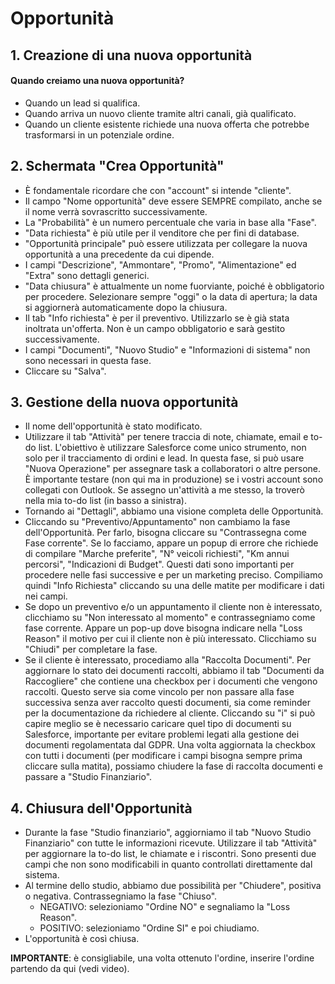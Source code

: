 
# Opportunità

## 1. Creazione di una nuova opportunità
#### Quando creiamo una nuova opportunità? 
- Quando un lead si qualifica.
- Quando arriva un nuovo cliente tramite altri canali, già qualificato.
- Quando un cliente esistente richiede una nuova offerta che potrebbe trasformarsi in un potenziale ordine.

## 2. Schermata "Crea Opportunità"
- È fondamentale ricordare che con "account" si intende "cliente".
- Il campo "Nome opportunità" deve essere SEMPRE compilato, anche se il nome verrà sovrascritto successivamente.
- La "Probabilità" è un numero percentuale che varia in base alla "Fase".
- "Data richiesta" è più utile per il venditore che per fini di database.
- "Opportunità principale" può essere utilizzata per collegare la nuova opportunità a una precedente da cui dipende.
- I campi "Descrizione", "Ammontare", "Promo", "Alimentazione" ed "Extra" sono dettagli generici.
- "Data chiusura" è attualmente un nome fuorviante, poiché è obbligatorio per procedere. Selezionare sempre "oggi" o la data di apertura; la data si aggiornerà automaticamente dopo la chiusura.
- Il tab "Info richiesta" è per il preventivo. Utilizzarlo se è già stata inoltrata un'offerta. Non è un campo obbligatorio e sarà gestito successivamente.
- I campi "Documenti", "Nuovo Studio" e "Informazioni di sistema" non sono necessari in questa fase.
- Cliccare su "Salva".

## 3. Gestione della nuova opportunità
- Il nome dell'opportunità è stato modificato.
- Utilizzare il tab "Attività" per tenere traccia di note, chiamate, email e to-do list. L'obiettivo è utilizzare Salesforce come unico strumento, non solo per il tracciamento di ordini e lead. In questa fase, si può usare "Nuova Operazione" per assegnare task a collaboratori o altre persone. È importante testare (non qui ma in produzione) se i vostri account sono collegati con Outlook. Se assegno un'attività a me stesso, la troverò nella mia to-do list (in basso a sinistra).
- Tornando ai "Dettagli", abbiamo una visione completa delle Opportunità.
- Cliccando su "Preventivo/Appuntamento" non cambiamo la fase dell'Opportunità. Per farlo, bisogna cliccare su "Contrassegna come Fase corrente". Se lo facciamo, appare un popup di errore che richiede di compilare "Marche preferite", "N° veicoli richiesti", "Km annui percorsi", "Indicazioni di Budget". Questi dati sono importanti per procedere nelle fasi successive e per un marketing preciso. Compiliamo quindi "Info Richiesta" cliccando su una delle matite per modificare i dati nei campi.
- Se dopo un preventivo e/o un appuntamento il cliente non è interessato, clicchiamo su "Non interessato al momento" e contrassegniamo come fase corrente. Appare un pop-up dove bisogna indicare nella "Loss Reason" il motivo per cui il cliente non è più interessato. Clicchiamo su "Chiudi" per completare la fase.
- Se il cliente è interessato, procediamo alla "Raccolta Documenti". Per aggiornare lo stato dei documenti raccolti, abbiamo il tab "Documenti da Raccogliere" che contiene una checkbox per i documenti che vengono raccolti. Questo serve sia come vincolo per non passare alla fase successiva senza aver raccolto questi documenti, sia come reminder per la documentazione da richiedere al cliente. Cliccando su "i" si può capire meglio se è necessario caricare quel tipo di documenti su Salesforce, importante per evitare problemi legati alla gestione dei documenti regolamentata dal GDPR. Una volta aggiornata la checkbox con tutti i documenti (per modificare i campi bisogna sempre prima cliccare sulla matita), possiamo chiudere la fase di raccolta documenti e passare a "Studio Finanziario".

## 4. Chiusura dell'Opportunità
- Durante la fase "Studio finanziario", aggiorniamo il tab "Nuovo Studio Finanziario" con tutte le informazioni ricevute. Utilizzare il tab "Attività" per aggiornare la to-do list, le chiamate e i riscontri. Sono presenti due campi che non sono modificabili in quanto controllati direttamente dal sistema.
- Al termine dello studio, abbiamo due possibilità per "Chiudere", positiva o negativa. Contrassegniamo la fase "Chiuso".
  - NEGATIVO: selezioniamo "Ordine NO" e segnaliamo la "Loss Reason".
  - POSITIVO: selezioniamo "Ordine SI" e poi chiudiamo.
- L'opportunità è così chiusa.

**IMPORTANTE**: è consigliabile, una volta ottenuto l'ordine, inserire l'ordine partendo da qui (vedi video).
